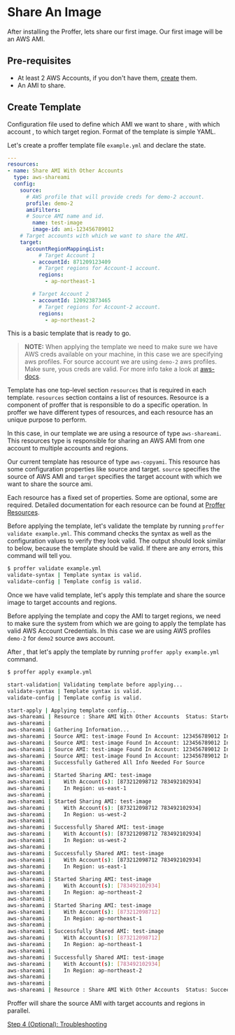 # Share An Image

After installing the Proffer, lets share our first image. Our first image will be an AWS AMI.

## Pre-requisites

* At least 2 AWS Accounts, if you don't have them, [create](https://aws.amazon.com/free/) them.
* An AMI to share.

## Create Template

Configuration file used to define which AMI we want to share , with which account , to which target region. Format of the template is simple YAML.

Let's create a proffer template file `example.yml` and declare the state.

```YAML
---
resources:
- name: Share AMI With Other Accounts
  type: aws-shareami
  config:
    source:
      # AWS profile that will provide creds for demo-2 account.
      profile: demo-2
      amiFilters:
      # Source AMI name and id.
        name: test-image
        image-id: ami-123456789012
    # Target accounts with which we want to share the AMI.
    target:
      accountRegionMappingList:
          # Target Account 1
        - accountId: 871209123409
          # Target regions for Account-1 account.
          regions:
            - ap-northeast-1

        # Target Account 2
        - accountId: 120923873465
          # Target regions for Account-2 account.
          regions:
            - ap-northeast-2

```

This is a basic template that is ready to go.

> **NOTE:**
    When applying the template we need to make sure we have AWS creds available on your machine, in this case we are specifying aws profiles. For source account we are using `demo-2` aws profiles. Make sure, yous creds are valid. For more info take a look at [aws-docs](https://docs.aws.amazon.com/AWSEC2/latest/UserGuide/sharingamis-explicit.html).

Template has one top-level section `resources` that is required in each template. `resources` section contains a list of resources. Resource is a component of proffer that is responsible to do a specific operation. In proffer we have different types of resources, and each resource has an unique purpose to perform.

In this case, in our template we are using a resource of type `aws-shareami`. This resources type is responsible for sharing an AWS AMI from one account to multiple accounts and regions.

Our current template has resource of type `aws-copyami`. This resource has some configuration properties like source and target.
`source` specifies the source of AWS AMI and `target` specifies the target account with which we want to share the source ami.

Each resource has a fixed set of properties. Some are optional, some are required. Detailed documentation for each resource can be found at [Proffer Resources](../resources/README.md).

Before applying the template, let's validate the template by running `proffer validate example.yml`. This command checks the syntax as well as the configuration values to verify they look valid. The output should look similar to below, because the template should be valid. If there are any errors, this command will tell you.

```Bash
$ proffer validate example.yml
validate-syntax | Template syntax is valid.
validate-config | Template config is valid.
```

Once we have valid template, let's apply this template and share the source image to target accounts and regions.

Before applying the template and copy the AMI to target regions, we need to make sure the system from which we are going to apply the template has valid AWS Account Credentials. In this case we are using AWS profiles `demo-2` for `demo2` source aws account.

After , that let's apply the template by running `proffer apply example.yml` command.

```bash
$ proffer apply example.yml

start-validation| Validating template before applying...
validate-syntax | Template syntax is valid.
validate-config | Template config is valid.

start-apply | Applying template config...
aws-shareami | Resource : Share AMI With Other Accounts  Status: Started
aws-shareami |
aws-shareami | Gathering Information...
aws-shareami | Source AMI: test-image Found In Account: 123456789012 In Region: ap-northeast-1
aws-shareami | Source AMI: test-image Found In Account: 123456789012 In Region: ap-northeast-2
aws-shareami | Source AMI: test-image Found In Account: 123456789012 In Region: us-west-2
aws-shareami | Source AMI: test-image Found In Account: 123456789012 In Region: us-east-1
aws-shareami | Successfully Gathered All Info Needed For Source
aws-shareami |
aws-shareami | Started Sharing AMI: test-image
aws-shareami | 	  With Account(s): [873212098712 783492102934]
aws-shareami | 	  In Region: us-east-1
aws-shareami |
aws-shareami | Started Sharing AMI: test-image
aws-shareami | 	  With Account(s): [873212098712 783492102934]
aws-shareami | 	  In Region: us-west-2
aws-shareami |
aws-shareami | Successfully Shared AMI: test-image
aws-shareami | 	  With Account(s): [873212098712 783492102934]
aws-shareami | 	  In Region: us-west-2
aws-shareami |
aws-shareami | Successfully Shared AMI: test-image
aws-shareami | 	  With Account(s): [873212098712 783492102934]
aws-shareami | 	  In Region: us-east-1
aws-shareami |
aws-shareami | Started Sharing AMI: test-image
aws-shareami | 	  With Account(s): [783492102934]
aws-shareami | 	  In Region: ap-northeast-2
aws-shareami |
aws-shareami | Started Sharing AMI: test-image
aws-shareami | 	  With Account(s): [873212098712]
aws-shareami | 	  In Region: ap-northeast-1
aws-shareami |
aws-shareami | Successfully Shared AMI: test-image
aws-shareami | 	  With Account(s): [873212098712]
aws-shareami | 	  In Region: ap-northeast-1
aws-shareami |
aws-shareami | Successfully Shared AMI: test-image
aws-shareami | 	  With Account(s): [783492102934]
aws-shareami | 	  In Region: ap-northeast-2
aws-shareami |
aws-shareami |
aws-shareami | Resource : Share AMI With Other Accounts  Status: Succeeded

```

Proffer will share the source AMI with target accounts and regions in parallel.


[Step 4 (Optional): Troubleshooting](troubleshooting.md)
